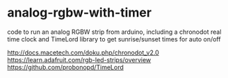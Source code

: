 # analog-rgbw-with-timer
code to run an analog RGBW strip from arduino, including a chronodot real time clock and TimeLord library 
to get sunrise/sunset times for auto on/off

http://docs.macetech.com/doku.php/chronodot_v2.0
https://learn.adafruit.com/rgb-led-strips/overview
https://github.com/probonopd/TimeLord

